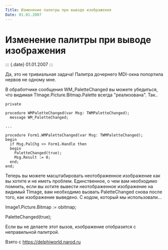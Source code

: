 ```yaml
---
Title: Изменение палитры при выводе изображения
Date: 01.01.2007
---
```



Изменение палитры при выводе изображения
========================================

::: {.date}
01.01.2007
:::

Да, это не тривиальная задача! Палитра дочернего MDI-окна попортила
нервов не одному мне.

В обработчике сообщения WM\_PaletteChanged вы можете убедиться, что
видимая TImage.Picture.Bitmap.Palette всегда "реализована". Так..

    private
     
    procedure WMPaletteChanged(var Msg: TWMPaletteChanged);
      message WM_PaletteChanged;
     
    ...
     
    procedure Form1.WMPaletteChanged(var Msg: TWMPaletteChanged);
    begin
      if Msg.PalChg <> Form1.Handle then
      begin
        PaletteChanged(true);
        Msg.Result := 0;
      end;
    end;

Теперь вы можете масштабировать неотображенное изображение как вы хотите
и не иметь проблем. Единственное, о чем вам необходимо помнить, если вы
хотите вывести неотображенное изображение на видимый TImage, вам
необходимо вызвать PaletteChanged снова после того, как изображение
выведено. С кодом, который мы использовали...

Image1.Picture.Bitmap := obitmap;

PaletteChanged(true);

Если вы не делаете этот вызов, изображение отобразится с неправильной
палитрой.

Взято с <https://delphiworld.narod.ru>

